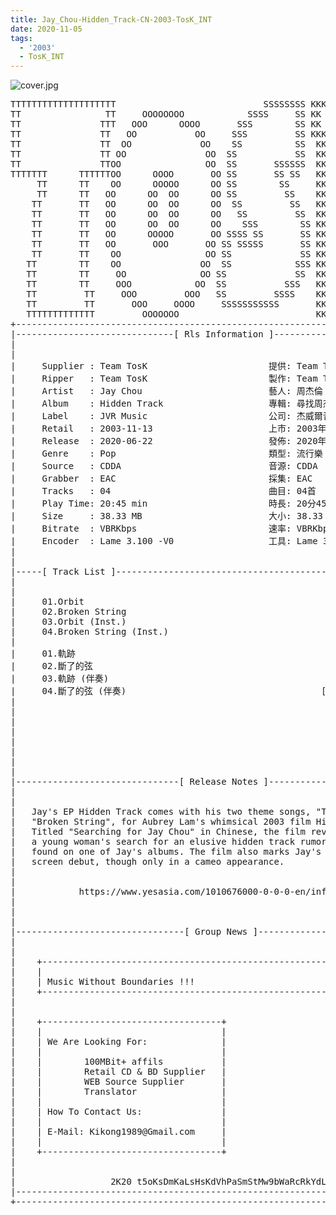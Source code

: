 ```yaml
---
title: Jay_Chou-Hidden_Track-CN-2003-TosK_INT
date: 2020-11-05
tags:
  - '2003'
  - TosK_INT
---
```


![cover.jpg](https://goindex.65style.workers.dev/1:/Jay_Chou-Hidden_Track-CN-2003-TosK_INT/00-jay_chou-hidden_track-cn-2003-proof-tosk.jpg)


<retrotxt v-slot>
<pre class="has-text-plain text-1x font-ibm_vga_8x16">TTTTTTTTTTTTTTTTTTTT                            SSSSSSSS KKKKKKKK  KKKKKKKKKKKKKK
TT                TT     OOOOOOOO            SSSS     SS KK   KKK  KKKK        KK
TT               TTT   OOO      OOOO       SSS        SS KK    KKK  KKK        KK
TT               TT   OO           OO     SSS         SS KKK      KKKK        KK
TT               TT  OO             OO    SS          SS  KK       KK        KK
TT               TT OO               OO  SS           SS  KK                KK
TT               TTOO                OO  SS       SSSSSS  KK                KK
TTTTTTT      TTTTTTOO      OOOO       OO SS       SS SS   KK               KK
     TT      TT    OO      OOOOO      OO SS        SS     KK              KK
     TT      TT   OO      OO  OO      OO SS         SS    KK              KK
    TT       TT   OO      OO  OO      OO  SS         SS   KK               KK
    TT       TT   OO      OO  OO      OO   SS         SS  KK                KK
    TT       TT   OO      OO  OO      OO    SSS        SS KK                 KK
    TT       TT   OO      OOOOO       OO SSSS SS       SS KK                  KK
    TT       TT   OO       OOO       OO SS SSSSS       SS KK                   KK
    TT       TT    OO                OO SS             SS KK       KK           KK
   TT        TT    OO               OO  SS            SSS KK      KKKK         KK
   TT        TT     OO              OO SS             SS  KK      KK KK       KK
   TT        TT     OOO            OO  SS           SSS   KK      KK  KK    KKK
   TT         TT     OOO         OOO   SS         SSSS    KK       KK  KK  KKK
   TT         TT       OOO     OOOO     SSSSSSSSSSS       KK KKKKKKKK  KK KKK
   TTTTTTTTTTTTT         OOOOOOO                          KKKK          KKKK
+------------------------------------------------------------------------------+
|------------------------------[ Rls Information ]-----------------------------|
|                                                                              |
|                                                                              |
|     Supplier : Team TosK                       提供: Team TosK               |
|     Ripper   : Team TosK                       製作: Team TosK               |
|     Artist   : Jay Chou                        藝人: 周杰倫                  |
|     Album    : Hidden Track                    專輯: 尋找周杰倫              |
|     Label    : JVR Music                       公司: 杰威爾音樂              |
|     Retail   : 2003-11-13                      上市: 2003年11月13日          |
|     Release  : 2020-06-22                      發佈: 2020年06月22日          |
|     Genre    : Pop                             類型: 流行樂                  |
|     Source   : CDDA                            音源: CDDA                    |
|     Grabber  : EAC                             採集: EAC                     |
|     Tracks   : 04                              曲目: 04首                    |
|     Play Time: 20:45 min                       時長: 20分45秒                |
|     Size     : 38.33 MB                        大小: 38.33 MB                |
|     Bitrate  : VBRKbps                         速率: VBRKbps                 |
|     Encoder  : Lame 3.100 -V0                  工具: Lame 3.100 -V0          |
|                                                                              |
|                                                                              |
|-----[ Track List ]-----------------------------------------------------------|
|                                                                              |
|                                                                              |
|     01.Orbit                                               [05:27]           |
|     02.Broken String                                       [04:58]           |
|     03.Orbit (Inst.)                                       [05:27]           |
|     04.Broken String (Inst.)                               [04:53]           |
|                                                            -------           |
|     01.軌跡                                                [05:27]           |
|     02.斷了的弦                                            [04:58]           |
|     03.軌跡 (伴奏)                                         [05:27]           |
|     04.斷了的弦 (伴奏)                                     [04:53]           |
|                                                            -------           |
|                                                             20:45 min        |
|                                                             38.33 MB         |
|                                                                              |
|                                                                              |
|                                                                              |
|                                                                              |
|                                                                              |
|-------------------------------[ Release Notes ]------------------------------|
|                                                                              |
|                                                                              |
|   Jay's EP Hidden Track comes with his two theme songs, "Track" and          |
|   "Broken String", for Aubrey Lam's whimsical 2003 film Hidden Track.        |
|   Titled "Searching for Jay Chou" in Chinese, the film revolves around       |
|   a young woman's search for an elusive hidden track rumored to be           |
|   found on one of Jay's albums. The film also marks Jay's silver             |
|   screen debut, though only in a cameo appearance.                           |
|                                                                              |
|                                                                              |
|            https://www.yesasia.com/1010676000-0-0-0-en/info.html             |
|                                                                              |
|                                                                              |
|                                                                              |
|--------------------------------[ Group News ]--------------------------------|
|                                                                              |
|                                                                              |
|    +--------------------------------------------------------------------+    |
|    |                                                                    |    |
|    | Music Without Boundaries !!!                                       |    |
|    +--------------------------------------------------------------------+    |
|                                                                              |
|                                                                              |
|    +----------------------------------+                                      |
|    |                                  |                                      |
|    | We Are Looking For:              |                                      |
|    |                                  |                                      |
|    |        100MBit+ affils           |                                      |
|    |        Retail CD &amp; BD Supplier   |                                      |
|    |        WEB Source Supplier       |                                      |
|    |        Translator                |                                      |
|    |                                  |                                      |
|    | How To Contact Us:               |                                      |
|    |                                  |                                      |
|    | E-Mail: Kikong1989@Gmail.com     |                                      |
|    |                                  |                    RlS No. 1827      |
|    +----------------------------------+                                      |
|                                                                              |
|                                                                              |
|                  2K20 t5oKsDmKaLsHsKdVhPaSmStMw9bWaRcRkYdL                   |
|------------------------------------------------------------------------------|
+------------------------------------------------------------------------------+
<span class="dos-cursor">_</span></pre>
</retrotxt>

<a-player 
    :options="{
        audio: [
          {
            name: '軌跡',
            artist: '周杰倫',
            url: 'https://goindex.65style.workers.dev/1:/Jay_Chou-Hidden_Track-CN-2003-TosK_INT/01-jay_chou-orbit-tosk.mp3',
            cover: 'https://goindex.65style.workers.dev/1:/Jay_Chou-Hidden_Track-CN-2003-TosK_INT/00-jay_chou-hidden_track-cn-2003-proof-tosk.jpg',
            theme: '#ebd0c2'
          },
        ]
    }"
/>


<download url="https://www32.zippyshare.com/v/rLFLmDhj/file.html"/>


